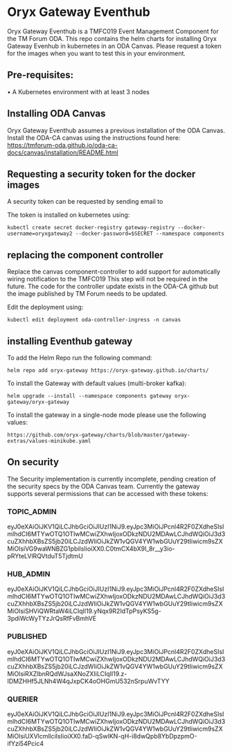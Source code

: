 # Oryx Gateway Eventhub

Oryx Gateway Eventhub is a TMFC019 Event Management Component for the TM Forum ODA.
This repo contains the helm charts for installing Oryx Gateway Evenhub in kubernetes in an ODA Canvas.
Please request a token for the images when you want to test this in your environment.

## Pre-requisites:
• A Kubernetes environment with at least 3 nodes

## Installing ODA Canvas

Oryx Gateway Eventhub assumes a previous installation of the ODA Canvas.
Install the ODA-CA canvas using the instructions found here:
https://tmforum-oda.github.io/oda-ca-docs/canvas/installation/README.html

## Requesting a security token for the docker images

A security token can be requested by sending email to 

The token is installed on kubernetes using:

`kubectl create secret docker-registry gateway-registry --docker-username=oryxgateway2 --docker-password=$SECRET --namespace components`

## replacing the component controller

Replace the canvas component-controller to add support for automatically wiring notification to the TMFC019
This step will not be required in the future. The code for the controller update exists in the ODA-CA github but the image published by TM Forum needs to be updated.

Edit the deployment using:

`kubectl edit deployment oda-controller-ingress -n canvas`

## installing Eventhub gateway

To add the Helm Repo run the following command:

`helm repo add oryx-gateway https://oryx-gateway.github.io/charts/`

To install the Gateway with default values (multi-broker kafka):

`helm upgrade --install --namespace components gateway oryx-gateway/oryx-gateway`

To install the gateway in a single-node mode please use the following values:

`https://github.com/oryx-gateway/charts/blob/master/gateway-extras/values-minikube.yaml`

## On security

The Security implementation is currently incomplete, pending creation of the security specs by the ODA Canvas team.
Currently the gateway supports several permissions that can be accessed with these tokens:

### TOPIC_ADMIN
eyJ0eXAiOiJKV1QiLCJhbGciOiJIUzI1NiJ9.eyJpc3MiOiJPcnl4R2F0ZXdheSIsImlhdCI6MTYwOTQ1OTIwMCwiZXhwIjoxODkzNDU2MDAwLCJhdWQiOiJ3d3cuZXhhbXBsZS5jb20iLCJzdWIiOiJkZW1vQGV4YW1wbGUuY29tIiwicm9sZXMiOlsiVG9waWNBZG1pbiIsIioiXX0.C0tmCX4bX9I_8r__y3io-pRYteLVlRQVtduT5TjdtmU

### HUB_ADMIN
eyJ0eXAiOiJKV1QiLCJhbGciOiJIUzI1NiJ9.eyJpc3MiOiJPcnl4R2F0ZXdheSIsImlhdCI6MTYwOTQ1OTIwMCwiZXhwIjoxODkzNDU2MDAwLCJhdWQiOiJ3d3cuZXhhbXBsZS5jb20iLCJzdWIiOiJkZW1vQGV4YW1wbGUuY29tIiwicm9sZXMiOlsiSHViQWRtaW4iLCIqIl19.yNqx9R2IdTpPsyKS5g-3pdiWcWyTYzJrQsRfFvBmhVE

### PUBLISHED
eyJ0eXAiOiJKV1QiLCJhbGciOiJIUzI1NiJ9.eyJpc3MiOiJPcnl4R2F0ZXdheSIsImlhdCI6MTYwOTQ1OTIwMCwiZXhwIjoxODkzNDU2MDAwLCJhdWQiOiJ3d3cuZXhhbXBsZS5jb20iLCJzdWIiOiJkZW1vQGV4YW1wbGUuY29tIiwicm9sZXMiOlsiRXZlbnRQdWJsaXNoZXIiLCIqIl19.z-IDMZHHf5JLNh4W4qJxpCK4oOHGmU532nSrpuWvTYY

### QUERIER
eyJ0eXAiOiJKV1QiLCJhbGciOiJIUzI1NiJ9.eyJpc3MiOiJPcnl4R2F0ZXdheSIsImlhdCI6MTYwOTQ1OTIwMCwiZXhwIjoxODkzNDU2MDAwLCJhdWQiOiJ3d3cuZXhhbXBsZS5jb20iLCJzdWIiOiJkZW1vQGV4YW1wbGUuY29tIiwicm9sZXMiOlsiUXVlcmllciIsIioiXX0.faD-qSwIKN-qH-i8dwQpb8YbDpzpmO-ifYzi54Pcic4